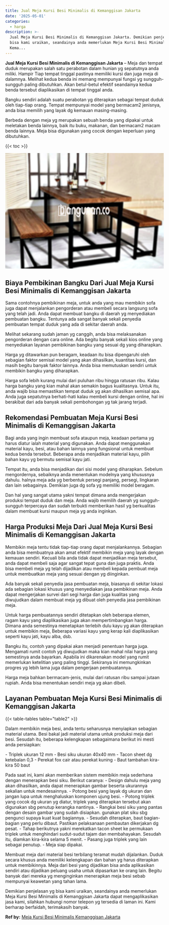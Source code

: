 ```yaml
---
title: Jual Meja Kursi Besi Minimalis di Kemanggisan Jakarta
date: '2025-05-01'
categories:
  - harga
description: >-
  Jual Meja Kursi Besi Minimalis di Kemanggisan Jakarta. Demikian penjelasan yg
  bisa kami uraikan, seandainya anda memerlukan Meja Kursi Besi Minimalis di
  Kema...
---
```


**Jual Meja Kursi Besi Minimalis di Kemanggisan Jakarta** – Meja dan tempat duduk merupakan salah satu perabotan dalam hunian yg sepatutnya anda miliki. Hampir Tiap tempat tinggal pastinya memiliki kursi dan juga meja di dalamnya. Melihat kedua benda ini memang mempunyai fungsi yg sungguh-sungguh paling dibutuhkan. Akan betul-betul efektif seandainya kedua benda tersebut diaplikasikan di tempat tinggal anda.

Bangku sendiri adalah suatu perabotan yg diterapkan sebagai tempat duduk oleh tiap-tiap orang. Tempat mempunyai model yang bermacam2 jenisnya, anda bisa memilih yang layak dg kemauan masing-masing.

Berbeda dengan meja yg merupakan sebuah benda yang dipakai untuk meletakan benda lainnya, baik itu buku, makanan, dan bermacam2 macam benda lainnya. Meja bisa digunakan yang cocok dengan keperluan yang dibutuhkan.

{{< toc >}}

![Jual Meja Kursi Besi Minimalis di Kemanggisan Jakarta](/images/jual-meja-besi-murah01.png)

## Biaya Pembikinan Bangku Dari Jual Meja Kursi Besi Minimalis di Kemanggisan Jakarta

Sama contohnya pembikinan meja, untuk anda yang mau membikin sofa juga dapat menjalankan pengorderan atau membeli secara langsung sofa yang telah jadi. Anda dapat membuat bangku di daerah yg menyediakan pembuatan bangku. Tentunya ada sangat banyak sekali penyedia pembuatan tempat duduk yang ada di sekitar daerah anda.

Melihat sekarang sudah jaman yg canggih, anda bisa melaksanakan pengorderan dengan cara online. Ada begitu banyak sekali kios online yang menyediakan layanan pembikinan bangku yang sesuai dg yang diharapkan.

Harga yg ditawarkan pun beragam, keadaan itu bisa dipengaruhi oleh sebagian faktor semisal model yang akan dihasilkan, kuantitas kursi, dan masih begitu banyak faktor lainnya. Anda bisa memutuskan sendiri untuk membikin bangku yang diharapkan.

Harga sofa lebih kurang mulai dari puluhan ribu hingga ratusan ribu. Kalau harga bangku yang kian mahal akan semakin bagus kualitasnya. Untuk itu, anda wajib bisa memastikan tempat duduk yg akan dihasilkan semisal apa. Anda juga sepatutnya berhati-hati kalau membeli kursi dengan online, hal ini berakibat dari ada banyak sekali pembohongan yg tak jarang terjadi.

## Rekomendasi Pembuatan Meja Kursi Besi Minimalis di Kemanggisan Jakarta

Bagi anda yang ingin membuat sofa ataupun meja, keadaan pertama yg harus diatur ialah material yang digunakan. Anda dapat menggunakan material kayu, besi, atau bahan lainnya yang fungsional untuk membuat kedua benda tersebut. Beberapa anda menjadikan material kayu, pilih bahan kayu yg bermutu semisal kayu jati.

Tempat itu, anda bisa menjadikan dari sisi model yang diharapkan. Sebelum mengordernya, sebaiknya anda menentukan modelnya yang khususnya dahulu. halnya meja ada yg berbentuk persegi panjang, persegi, lingkaran dan lain sebagainya. Demikian juga dg sofa yg memiliki model beragam.

Dan hal yang sangat utama yakni tempat dimana anda mengerjakan produksi tempat duduk dan meja. Anda wajib memilih daerah yg sungguh-sungguh terpercaya dan sudah terbukti memberikan hasil yg berkualitas dalam membuat kursi maupun meja yg anda inginkan.

## Harga Produksi Meja Dari Jual Meja Kursi Besi Minimalis di Kemanggisan Jakarta

Membikin meja tentu tidak tiap-tiap orang dapat menjalankannya. Sebagian anda bisa membuatnya akan amat efektif membikin meja yang layak dengan kemauan sendiri. Kecuali bila anda tidak dapat menjadikan meja tersebut, anda dapat membeli saja agar sangat tepat guna dan juga praktis. Anda bisa membeli meja yg telah dijadikan atau membeli kepada pembuat meja untuk membuatkan meja yang sesuai dengan yg diinginkan.

Ada banyak sekali penyedia jasa pembuatan meja, biasanya di sekitar lokasi ada sebagian lokasi khusus yang menyediakan jasa pembikinan meja. Anda dapat mengerjakan survei dari segi harga dan juga kualitas yang diwujudkan dalam membuat meja yg dibuat oleh penyedia jasa pembikinan meja.

Untuk harga pembuatannya sendiri ditetapkan oleh beberapa elemen, ragam kayu yang diaplikasikan juga akan mempertimbangkan harga. Dimana anda semestinya menetapkan terlebih dulu kayu yg akan diterapkan untuk membikin meja, Beberapa variasi kayu yang kerap kali diaplikasikan seperti kayu jati, kayu alba, dsb.

Bangku itu, contoh yang dipakai akan menjadi penentuan harga juga. Mengamati rumit contoh yg diwujudkan maka kian mahal nilai harga yang semestinya anda bayarkan. Apabila ini dikarenakan model yang rumit memerlukan ketelitian yang paling tinggi. Sekiranya ini memungkinkan progres yg lebih lama juga dalam pengerjaan pembuatannya.

Harga meja bahkan bermacam-jenis, mulai dari ratusan ribu sampai jutaan rupiah. Anda bisa menentukan sendiri meja yg akan dibeli.

## Layanan Pembuatan Meja Kursi Besi Minimalis di Kemanggisan Jakarta

{{< table-tables table="table2" >}}

Dalam membikin meja besi, anda tentu seharusnya menyiapkan sebagian material utama. Besi bakal jadi material utama untuk produksi meja dari besi. Sesudah itu, beberapa kelengkapan sebagaimana berikut ini mesti anda persiapkan:

\- Triplek ukuran 12 mm - Besi siku ukuran 40x40 mm - Tacon sheet dg ketebalan 0,3 - Perekat fox cair atau perekat kuning - Baut tambahan kira-kira 50 baut

Pada saat ini, kami akan memberikan sistem membikin meja sederhana dengan menerapkan besi siku. Berikut caranya: - Design dahulu meja yang akan dihasilkan, anda dapat menerapkan gambar beserta ukurannya sekalian untuk mendesainnya. - Potong besi yang layak dg ukuran dan jangan lupa untuk menghaluskan komponen ujung besi. - Potong triplek yang cocok dg ukuran yg diatur, triplek yang diterapkan tersebut akan digunakan sbg penutup kerangka nantinya. - Rangkai besi siku yang pantas dengan desain gambar yang sudah disiapkan. gunakan plat siku sbg pengunci supaya kuat kuat bagiannya. - Sesudah diterapkan, baut bagian-bagian yang perlu dibaut. Pastikan pelaksanaan pembautan dikerjakan dg pesat. - Tahap berikutnya yakni merekatkan tacon sheet ke permukaan triplek untuk menghindari sudut-sudut tajam dan membahayakan. Sesudah itu, diamkan kira-kira selama 5 menit. - Pasang juga triplek yang lain sebagai penutup. - Meja siap dipakai.

Membuat meja dari material besi terbilang teramat mudah dijalankan. Duduk secara khusus anda memiliki kelengkapan dan bahan yg harus diterapkan untuk membikinnya. Meja dari besi yang dijadikan bisa anda aplikasikan sendiri atau dijadikan peluang usaha untuk dipasarkan ke orang lain. Begitu banyak dari mereka yg menginginkan menerapkan meja besi sebab mempunyai keawetan yang tahan lama.

Demikian penjelasan yg bisa kami uraikan, seandainya anda memerlukan Meja Kursi Besi Minimalis di Kemanggisan Jakarta dapat mengaplikasikan jasa kami, silahkan hubungi nomor telepon yg tersedia di laman ini. Kami berharap berfaidah, terimakasih banyak.

**Ref by:** [Meja Kursi Besi Minimalis Kemanggisan Jakarta](https://id.wikipedia.org/wiki/Meja)
